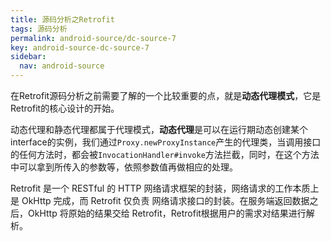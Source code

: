 ```yaml
---
title: 源码分析之Retrofit
tags: 源码分析
permalink: android-source/dc-source-7
key: android-source-dc-source-7
sidebar:
  nav: android-source
---
```


在Retrofit源码分析之前需要了解的一个比较重要的点，就是**动态代理模式**，它是Retrofit的核心设计的开始。

动态代理和静态代理都属于代理模式，**动态代理**是可以在运行期动态创建某个interface的实例，我们通过`Proxy.newProxyInstance`产生的代理类，当调用接口的任何方法时，都会被`InvocationHandler#invoke`方法拦截，同时，在这个方法中可以拿到所传入的参数等，依照参数值再做相应的处理。

Retrofit 是一个 RESTful 的 HTTP 网络请求框架的封装，网络请求的工作本质上是 OkHttp 完成，而 Retrofit 仅负责 网络请求接口的封装。在服务端返回数据之后，OkHttp 将原始的结果交给 Retrofit，Retrofit根据用户的需求对结果进行解析。

<!--more-->















